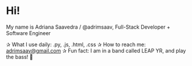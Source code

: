 # Hi! 

My name is Adriana Saavedra / @adrimsaav,
Full-Stack Developer + Software Engineer

  ✰ What I use daily: .py, .js, .html, .css
  ✰ How to reach me: adrimsaav@gmail.com
  ✰ Fun fact: I am in a band called LEAP YR, and play the bass! 🎸
